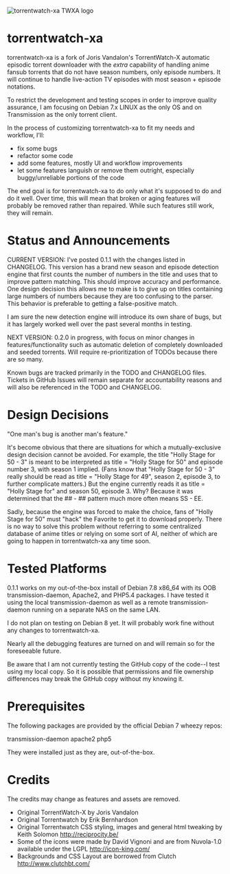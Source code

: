 ![torrentwatch-xa TWXA logo](http://silverlakecorp.com/torrentwatch-xa/torrentwatch-xa-logo144.png)

torrentwatch-xa
===============

torrentwatch-xa is a fork of Joris Vandalon's TorrentWatch-X automatic episodic torrent downloader with the _extra_ capability of handling anime fansub torrents that do not have season numbers, only episode numbers. It will continue to handle live-action TV episodes with most season + episode notations.

To restrict the development and testing scopes in order to improve quality assurance, I am focusing on Debian 7.x LINUX as the only OS and on Transmission as the only torrent client.

In the process of customizing torrentwatch-xa to fit my needs and workflow, I'll:

- fix some bugs
- refactor some code
- add some features, mostly UI and workflow improvements
- let some features languish or remove them outright, especially buggy/unreliable portions of the code
 
The end goal is for torrentwatch-xa to do only what it's supposed to do and do it well. Over time, this will mean that broken or aging features will probably be removed rather than repaired. While such features still work, they will remain.

Status and Announcements
===============

CURRENT VERSION: I've posted 0.1.1 with the changes listed in CHANGELOG. This version has a brand new season and episode detection engine that first counts the number of numbers in the title and uses that to improve pattern matching. This should improve accuracy and performance. One design decision this allows me to make is to give up on titles containing large numbers of numbers because they are too confusing to the parser. This behavior is preferable to getting a false-positive match.

I am sure the new detection engine will introduce its own share of bugs, but it has largely worked well over the past several months in testing.

NEXT VERSION: 0.2.0 in progress, with focus on minor changes in features/functionality such as automatic deletion of completely downloaded and seeded torrents. Will require re-prioritization of TODOs because there are so many.

Known bugs are tracked primarily in the TODO and CHANGELOG files. Tickets in GitHub Issues will remain separate for accountability reasons and will also be referenced in the TODO and CHANGELOG.

Design Decisions
===============

"One man's bug is another man's feature."

It's become obvious that there are situations for which a mutually-exclusive design decision cannot be avoided. For example, the title "Holly Stage for 50 - 3" is meant to be interpreted as title = "Holly Stage for 50" and episode number 3, with season 1 implied.
(Fans know that "Holly Stage for 50 - 3" really should be read as title = "Holly Stage for 49", season 2, episode 3, to further complicate matters.)
But the engine currently reads it as title = "Holly Stage for" and season 50, episode 3. Why? Because it was determined that the ## - ## pattern much more often means SS - EE.

Sadly, because the engine was forced to make the choice, fans of "Holly Stage for 50" must "hack" the Favorite to get it to download properly. There is no way to solve this problem without referring to some centralized database of anime titles or relying on some sort of AI, neither of which are going to happen in torrentwatch-xa any time soon.

Tested Platforms
===============

0.1.1 works on my out-of-the-box install of Debian 7.8 x86_64 with its OOB transmission-daemon, Apache2, and PHP5.4 packages. I have tested it using the local transmission-daemon as well as a remote transmission-daemon running on a separate NAS on the same LAN.

I do not plan on testing on Debian 8 yet. It will probably work fine without any changes to torrentwatch-xa.

Nearly all the debugging features are turned on and will remain so for the foreseeable future.

Be aware that I am not currently testing the GitHub copy of the code--I test using my local copy. So it is possible that permissions and file ownership differences may break the GitHub copy without my knowing it.

Prerequisites
===============

The following packages are provided by the official Debian 7 wheezy repos:

transmission-daemon
apache2
php5

They were installed just as they are, out-of-the-box.

Credits
===============

The credits may change as features and assets are removed.

- Original TorrentWatch-X by Joris Vandalon
- Original Torrentwatch by Erik Bernhardson
- Original Torrentwatch CSS styling, images and general html tweaking by Keith Solomon http://reciprocity.be/
- Some of the icons were made by David Vignoni and are from Nuvola-1.0 available under the LGPL http://icon-king.com/
- Backgrounds and CSS Layout are borrowed from Clutch http://www.clutchbt.com/
